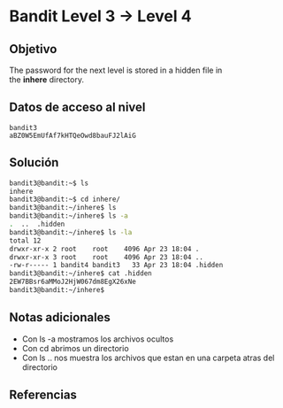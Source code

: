 # Bandit Level 3 → Level 4
## Objetivo
The password for the next level is stored in a hidden file in the **inhere** directory.
## Datos de acceso al nivel
```
bandit3
aBZ0W5EmUfAf7kHTQeOwd8bauFJ2lAiG
```
## Solución
```bash
bandit3@bandit:~$ ls
inhere
bandit3@bandit:~$ cd inhere/
bandit3@bandit:~/inhere$ ls
bandit3@bandit:~/inhere$ ls -a
.  ..  .hidden
bandit3@bandit:~/inhere$ ls -la
total 12
drwxr-xr-x 2 root    root    4096 Apr 23 18:04 .
drwxr-xr-x 3 root    root    4096 Apr 23 18:04 ..
-rw-r----- 1 bandit4 bandit3   33 Apr 23 18:04 .hidden
bandit3@bandit:~/inhere$ cat .hidden
2EW7BBsr6aMMoJ2HjW067dm8EgX26xNe
bandit3@bandit:~/inhere$

```
## Notas adicionales
- Con ls -a mostramos los archivos ocultos
- Con cd abrimos un directorio
- Con ls .. nos muestra los archivos que estan en una carpeta atras del directorio

## Referencias
